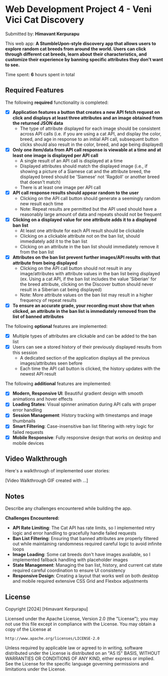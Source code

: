 # Web Development Project 4 - Veni Vici Cat Discovery

Submitted by: **Himavant Kerpurapu**

This web app: **A StumbleUpon-style discovery app that allows users to explore random cat breeds from around the world. Users can click through different cat breeds, learn about their characteristics, and customize their experience by banning specific attributes they don't want to see.**

Time spent: **6** hours spent in total

## Required Features

The following **required** functionality is completed:

- [x] **Application features a button that creates a new API fetch request on click and displays at least three attributes and an image obtained from the returned JSON data**
  - The type of attribute displayed for each image should be consistent across API calls (i.e. if you are using a cat API, and display the color, breed, and age in response to an initial API call, subsequent button clicks should also result in the color, breed, and age being displayed)
- [x] **Only one item/data from API call response is viewable at a time and at least one image is displayed per API call**
  - A single result of an API call is displayed at a time
  - Displayed attributes should match the displayed image (i.e., if showing a picture of a Siamese cat and the attribute breed, the displayed breed should be 'Siamese' not 'Ragdoll' or another breed that doesn't match)
  - There is at least one image per API call
- [x] **API call response results should appear random to the user**
  - Clicking on the API call button should generate a seemingly random new result each time
  - Note: Repeat results are permitted but the API used should have a reasonably large amount of data and repeats should not be frequent
- [x] **Clicking on a displayed value for one attribute adds it to a displayed ban list**
  - At least one attribute for each API result should be clickable
  - Clicking on a clickable attribute not on the ban list, should immediately add it to the ban list
  - Clicking on an attribute in the ban list should immediately remove it from the ban list
- [x] **Attributes on the ban list prevent further images/API results with that attribute from being displayed**
  - Clicking on the API call button should not result in any image/attributes with attribute values in the ban list being displayed (ex. Using a cat API, if the ban list includes the value 'Siberian' for the breed attribute, clicking on the Discover button should never result in a Siberian cat being displayed)
  - Note: More attribute values on the ban list may result in a higher frequency of repeat results
- [x] **To ensure an accurate grade, your recording must show that when clicked, an attribute in the ban list is immediately removed from the list of banned attributes**

The following **optional** features are implemented:

- [x] Multiple types of attributes are clickable and can be added to the ban list
- [x] Users can see a stored history of their previously displayed results from this session
  - A dedicated section of the application displays all the previous images/attributes seen before
  - Each time the API call button is clicked, the history updates with the newest API result

The following **additional** features are implemented:

- [x] **Modern, Responsive UI**: Beautiful gradient design with smooth animations and hover effects
- [x] **Loading States**: Visual spinner animation during API calls with proper error handling
- [x] **Session Management**: History tracking with timestamps and image thumbnails
- [x] **Smart Filtering**: Case-insensitive ban list filtering with retry logic for failed requests
- [x] **Mobile Responsive**: Fully responsive design that works on desktop and mobile devices

## Video Walkthrough

Here's a walkthrough of implemented user stories:

[Video Walkthrough GIF created with ...]

## Notes

Describe any challenges encountered while building the app.

**Challenges Encountered:**
- **API Rate Limiting**: The Cat API has rate limits, so I implemented retry logic and error handling to gracefully handle failed requests
- **Ban List Filtering**: Ensuring that banned attributes are properly filtered out while maintaining randomness required careful logic to avoid infinite loops
- **Image Loading**: Some cat breeds don't have images available, so I implemented fallback handling with placeholder images
- **State Management**: Managing the ban list, history, and current cat state required careful coordination to ensure UI consistency
- **Responsive Design**: Creating a layout that works well on both desktop and mobile required extensive CSS Grid and Flexbox adjustments

## License

Copyright [2024] [Himavant Kerpurapu]

Licensed under the Apache License, Version 2.0 (the "License");
you may not use this file except in compliance with the License.
You may obtain a copy of the License at

    http://www.apache.org/licenses/LICENSE-2.0

Unless required by applicable law or agreed to in writing, software
distributed under the License is distributed on an "AS IS" BASIS,
WITHOUT WARRANTIES OR CONDITIONS OF ANY KIND, either express or implied.
See the License for the specific language governing permissions and
limitations under the License. 